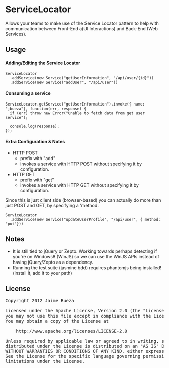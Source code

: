 
# ServiceLocator

Allows your teams to make use of the Service Locator pattern to help with communication between Front-End a(UI Interactions) and Back-End (Web Services).

## Usage


#### Adding/Editing the Service Locator 
```
ServiceLocator
  .addService(new Service("getUserInformation", "/api/user/{id}"))
  .addService(new Service("addUser", "/api/user"))
```

#### Consuming a service

```
ServiceLocator.getService("getUserInformation").invoke({ name: "jbueza"}, function(err, response) {
  if (err) throw new Error("Unable to fetch data from get user service");
  
  console.log(response);
});
```

#### Extra Configuration & Notes

* HTTP POST
  * prefix with "add"
  * invokes a service with HTTP POST without specifying it by configuration.
* HTTP GET
  * prefix with "get"
  * invokes a service with HTTP GET without specifying it by configuration.

Since this is just client side (browser-based) you can actually do more than just POST and GET, by specifying a 'method'.

```
ServiceLocator
  .addService(new Service("updateUserProfile", "/api/user", { method: "put"}))
```

## Notes

* It is still tied to jQuery or Zepto. Working towards perhaps detecting if you're on Windows8 (WinJS) so we can use the WinJS APIs instead of having jQuery/Zepto as a dependency.
* Running the test suite (jasmine bdd) requires phantomjs being installed! (install it, add it to your path)


## License 

<pre>
Copyright 2012 Jaime Bueza

Licensed under the Apache License, Version 2.0 (the "License");
you may not use this file except in compliance with the License.
You may obtain a copy of the License at

    http://www.apache.org/licenses/LICENSE-2.0

Unless required by applicable law or agreed to in writing, software
distributed under the License is distributed on an "AS IS" BASIS,
WITHOUT WARRANTIES OR CONDITIONS OF ANY KIND, either express or implied.
See the License for the specific language governing permissions and
limitations under the License.
</pre>